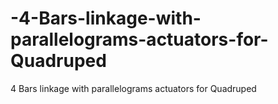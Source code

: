 # -4-Bars-linkage-with-parallelograms-actuators-for-Quadruped
 4 Bars linkage with parallelograms actuators for Quadruped
